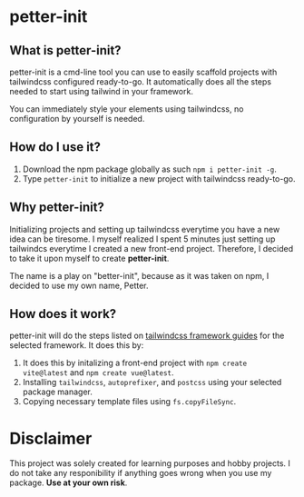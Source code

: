 # petter-init

## What is petter-init?

petter-init is a cmd-line tool you can use to easily scaffold projects with tailwindcss configured ready-to-go. It automatically does all the steps needed to start using tailwind in your framework.

You can immediately style your elements using tailwindcss, no configuration by yourself is needed.

## How do I use it?

1. Download the npm package globally as such `npm i petter-init -g`.
2. Type `petter-init` to initialize a new project with tailwindcss ready-to-go.

## Why petter-init?

Initializing projects and setting up tailwindcss everytime you have a new idea can be tiresome. I myself realized I spent 5 minutes just setting up tailwindcs everytime I created a new front-end project. Therefore, I decided to take it upon myself to create **petter-init**.

The name is a play on "better-init", because as it was taken on npm, I decided to use my own name, Petter.

## How does it work?

petter-init will do the steps listed on [tailwindcss framework guides](https://tailwindcss.com/docs/installation/framework-guides) for the selected framework. It does this by:
1. It does this by initalizing a front-end project with `npm create vite@latest` and `npm create vue@latest`.
2. Installing `tailwindcss`, `autoprefixer`, and `postcss` using your selected package manager.
3. Copying necessary template files using `fs.copyFileSync`.

# Disclaimer

This project was solely created for learning purposes and hobby projects. I do not take any responibility if anything goes wrong when you use my package. **Use at your own risk**.
